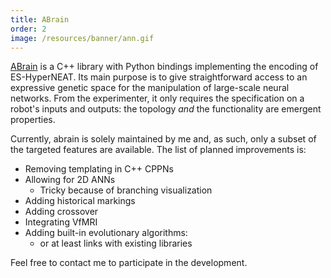 ```yaml
---
title: ABrain
order: 2
image: /resources/banner/ann.gif
---
```


[ABrain](/software#abrain) is a C++ library with Python bindings implementing the encoding of ES-HyperNEAT.
Its main purpose is to give straightforward access to an expressive genetic space for the manipulation of large-scale neural networks.
From the experimenter, it only requires the specification on a robot's inputs and outputs: the topology *and* the functionality are emergent properties.

Currently, abrain is solely maintained by me and, as such, only a subset of the targeted features are available.
The list of planned improvements is:
* Removing templating in C++ CPPNs
* Allowing for 2D ANNs 
  * Tricky because of branching visualization
* Adding historical markings
* Adding crossover
* Integrating VfMRI 
* Adding built-in evolutionary algorithms:
  * or at least links with existing libraries

Feel free to contact me to participate in the development.
